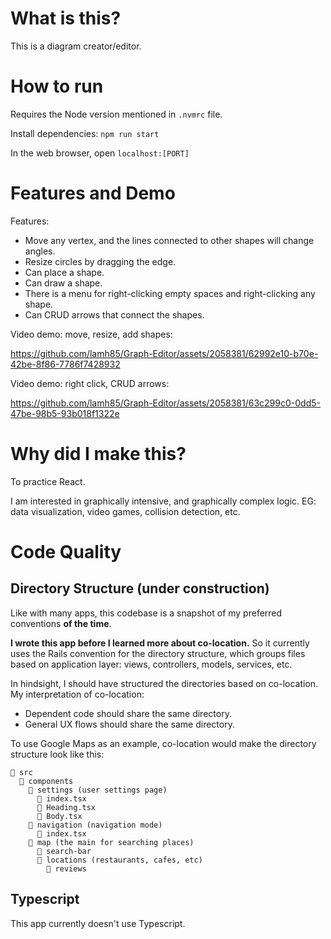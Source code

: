 # What is this?

This is a diagram creator/editor.

# How to run

Requires the Node version mentioned in `.nvmrc` file.

Install dependencies: `npm run start`

In the web browser, open `localhost:[PORT]`

# Features and Demo

Features:
* Move any vertex, and the lines connected to other shapes will change angles.
* Resize circles by dragging the edge.
* Can place a shape.
* Can draw a shape.
* There is a menu for right-clicking empty spaces and right-clicking any shape.
* Can CRUD arrows that connect the shapes.

Video demo: move, resize, add shapes:

https://github.com/lamh85/Graph-Editor/assets/2058381/62992e10-b70e-42be-8f86-7786f7428932

Video demo: right click, CRUD arrows:

https://github.com/lamh85/Graph-Editor/assets/2058381/63c299c0-0dd5-47be-98b5-93b018f1322e

# Why did I make this?

To practice React.

I am interested in graphically intensive, and graphically complex logic. EG: data visualization, video games, collision detection, etc.

# Code Quality

## Directory Structure  (under construction)

Like with many apps, this codebase is a snapshot of my preferred conventions **of the time**.

**I wrote this app before I learned more about co-location.** So it currently uses the Rails convention for the directory structure, which groups files based on application layer: views, controllers, models, services, etc.

In hindsight, I should have structured the directories based on co-location. My interpretation of co-location:
* Dependent code should share the same directory.
* General UX flows should share the same directory.

To use Google Maps as an example, co-location would make the directory structure look like this:
```
📂 src
  📂 components
    📂 settings (user settings page)
      📄 index.tsx 
      📄 Heading.tsx
      📄 Body.tsx
    📂 navigation (navigation mode)
      📄 index.tsx
    📂 map (the main for searching places)
      📂 search-bar
      📂 locations (restaurants, cafes, etc)
        📂 reviews
```

## Typescript

This app currently doesn't use Typescript.
